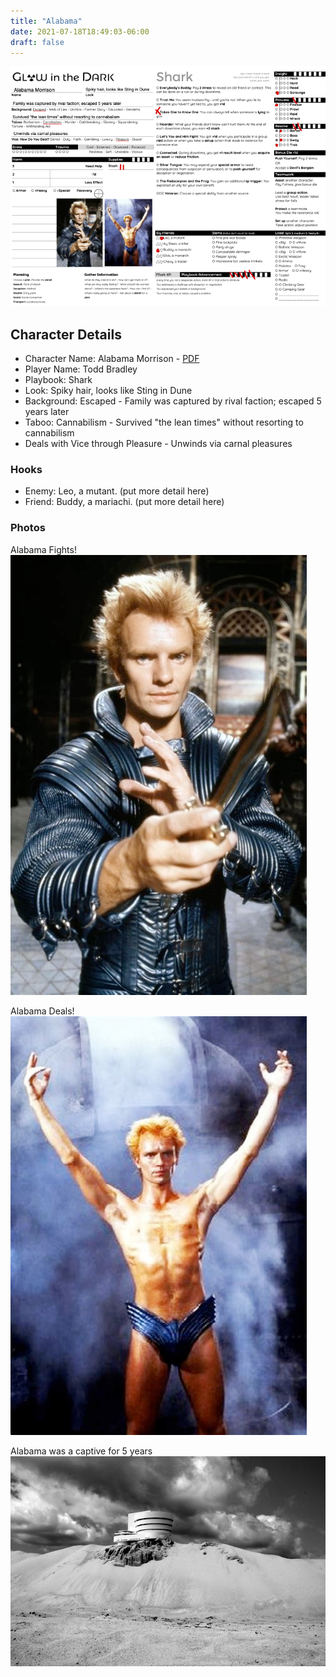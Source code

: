 ```yaml
---
title: "Alabama"
date: 2021-07-18T18:49:03-06:00
draft: false
---
```


![](alabama-sheet.png)

## Character Details

* Character Name: Alabama Morrison - [PDF](<Alabama the Shark - playbook.pdf>)
* Player Name: Todd Bradley
* Playbook: Shark
* Look: Spiky hair, looks like Sting in Dune
* Background: Escaped - Family was captured by rival faction; escaped 5 years later
* Taboo: Cannabilism - Survived "the lean times" without resorting to cannabilism
* Deals with Vice through Pleasure - Unwinds via carnal pleasures

### Hooks

* Enemy: Leo, a mutant. (put more detail here)
* Friend: Buddy, a mariachi. (put more detail here)

### Photos

Alabama Fights!
![Alabama fights](alabama-1.png "Alabama Fights!")

Alabama Deals!
![Alabama deals](alabama-2.png "Alabama Deals!")

Alabama was a captive for 5 years
![Alabama was a captive for 5 years](<Alabama's home for five years while captive.jpeg> "Alabama's prison home for 5 years")
